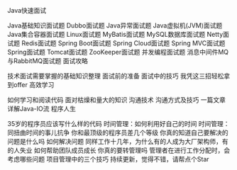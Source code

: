 Java快速面试

Java基础知识面试题
Dubbo面试题
Java异常面试题
Java虚拟机(JVM)面试题
Java集合容器面试题
Linux面试题
MyBatis面试题
MySQL数据库面试题
Netty面试题
Redis面试题
Spring Boot面试题
Spring Cloud面试题
Spring MVC面试题
Spring面试题
Tomcat面试题
ZooKeeper面试题
并发编程面试题
消息中间件MQ与RabbitMQ面试题
面试攻略

技术面试需要掌握的基础知识整理
面试前的准备
面试中的技巧
我凭这三招轻松拿到offer
高效学习

如何学习和阅读代码
面对枯燥和量大的知识
沟通技术
沟通方式及技巧
一篇文章详解Java-IO流
程序人生

35岁的程序员应该写什么样的代码
时间管理：如何利用好自己的时间
时间管理：同扭曲时间的事儿抗争
你和最顶级的程序员差几个等级
你真的知道自己要解决的问题是什么吗
如何解决问题
同样工作十几年，为什么有的人成为大厂架构师，有的人失业
如何帮助团队成员成长
你真的要转管理吗
管理者在进行工作分配时，会考虑哪些问题
项目管理中的三个技巧
持续更新，觉得不错，请帮点个Star
